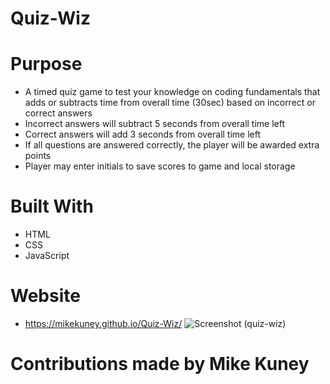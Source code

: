 # Quiz-Wiz

# Purpose
- A timed quiz game to test your knowledge on coding fundamentals that adds or subtracts time from overall time (30sec) based on incorrect or correct answers
- Incorrect answers will subtract 5 seconds from overall time left
- Correct answers will add 3 seconds from overall time left
- If all questions are answered correctly, the player will be awarded extra points
- Player may enter initials to save scores to game and local storage

# Built With
- HTML
- CSS
- JavaScript

# Website
- https://mikekuney.github.io/Quiz-Wiz/
![Screenshot (quiz-wiz)](https://user-images.githubusercontent.com/96913841/159973229-2ef74d5f-68a6-41d1-be44-180ae58ab458.png)

# Contributions made by Mike Kuney